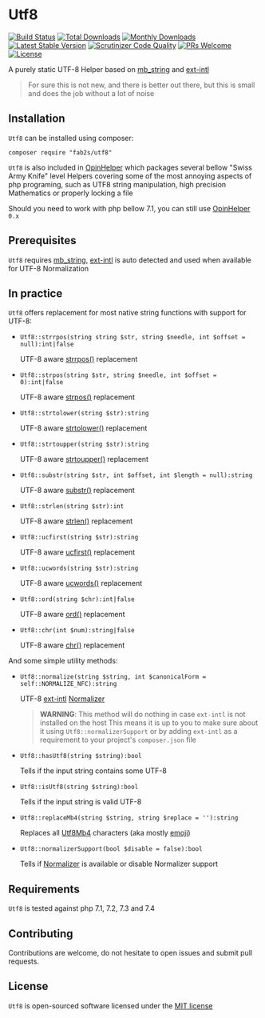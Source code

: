 # Utf8

[![Build Status](https://travis-ci.org/fab2s/Utf8.svg?branch=master)](https://travis-ci.org/fab2s/Utf8) [![Total Downloads](https://poser.pugx.org/fab2s/utf8/downloads)](//packagist.org/packages/fab2s/utf8) [![Monthly Downloads](https://poser.pugx.org/fab2s/utf8/d/monthly)](//packagist.org/packages/fab2s/utf8) [![Latest Stable Version](https://poser.pugx.org/fab2s/utf8/v/stable)](https://packagist.org/packages/fab2s/utf8) [![Scrutinizer Code Quality](https://scrutinizer-ci.com/g/fab2s/Utf8/badges/quality-score.png?b=master)](https://scrutinizer-ci.com/g/fab2s/Utf8/?branch=master) [![PRs Welcome](https://img.shields.io/badge/PRs-welcome-brightgreen.svg?style=flat)](http://makeapullrequest.com) [![License](https://poser.pugx.org/fab2s/utf8/license)](https://packagist.org/packages/fab2s/utf8)

A purely static UTF-8 Helper based on [mb_string](https://php.net/mb_string) and [ext-intl](https://php.net/intl)

> For sure this is not new, and there is better out there, but this is small and does the job without a lot of noise

## Installation

`Utf8` can be installed using composer:

```
composer require "fab2s/utf8"
```

`Utf8` is also included in [OpinHelper](https://github.com/fab2s/OpinHelpers) which packages several bellow "Swiss Army Knife" level Helpers covering some of the most annoying aspects of php programing, such as UTF8 string manipulation, high precision Mathematics or properly locking a file

Should you need to work with php bellow 7.1, you can still use [OpinHelper](https://github.com/fab2s/OpinHelpers) `0.x`

## Prerequisites

`Utf8` requires [mb_string](https://php.net/mb_string), [ext-intl](https://php.net/intl) is auto detected and used when available for UTF-8 Normalization

## In practice

`Utf8` offers replacement for most native string functions with support for UTF-8:

- `Utf8::strrpos(string string $str, string $needle, int $offset = null):int|false`
    
    UTF-8 aware [strrpos()](https://php.net/strrpos) replacement

- `Utf8::strpos(string $str, string $needle, int $offset = 0):int|false` 
    
    UTF-8 aware [strpos()](https://php.net/strpos) replacement

- `Utf8::strtolower(string $str):string`
    
    UTF-8 aware [strtolower()](https://php.net/strtolower) replacement

- `Utf8::strtoupper(string $str):string`
    
    UTF-8 aware [strtoupper()](https://php.net/strtoupper) replacement

- `Utf8::substr(string $str, int $offset, int $length = null):string`
    
    UTF-8 aware [substr()](https://php.net/substr) replacement

- `Utf8::strlen(string $str):int`
    
    UTF-8 aware [strlen()](https://php.net/strlen) replacement

- `Utf8::ucfirst(string $str):string`
    
    UTF-8 aware [ucfirst()](https://php.net/ucfirst) replacement

- `Utf8::ucwords(string $str):string`
    
    UTF-8 aware [ucwords()](https://php.net/ucwords) replacement

- `Utf8::ord(string $chr):int|false`
    
    UTF-8 aware [ord()](https://php.net/ord) replacement

- `Utf8::chr(int $num):string|false`
    
    UTF-8 aware [chr()](https://php.net/chr) replacement

And some simple utility methods:

- `Utf8::normalize(string $string, int $canonicalForm = self::NORMALIZE_NFC):string`
    
    UTF-8 [ext-intl](https://php.net/intl) [Normalizer](https://php.net/normalizer.normalize)
    > **WARNING**: This method will do nothing in case `ext-intl` is not installed on the host
    > This means it is up to you to make sure about it using `Utf8::normalizerSupport` 
    > or by adding `ext-intl` as a requirement to your project's `composer.json` file

- `Utf8::hasUtf8(string $string):bool`
    
    Tells if the input string contains some UTF-8

- `Utf8::isUtf8(string $string):bool`
    
    Tells if the input string is valid UTF-8

- `Utf8::replaceMb4(string $string, string $replace = ''):string`
    
    Replaces all [Utf8Mb4](https://stackoverflow.com/a/30074553/7630496) characters (aka mostly [emoji](https://en.wikipedia.org/wiki/Emoji))

- `Utf8::normalizerSupport(bool $disable = false):bool`
    
    Tells if [Normalizer](https://php.net/normalizer.normalize) is available or disable Normalizer support

## Requirements

`Utf8` is tested against php 7.1, 7.2, 7.3 and 7.4

## Contributing

Contributions are welcome, do not hesitate to open issues and submit pull requests.

## License

`Utf8` is open-sourced software licensed under the [MIT license](https://opensource.org/licenses/MIT)
